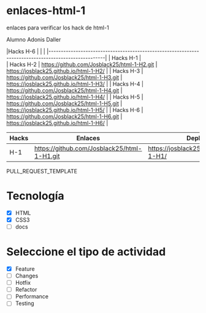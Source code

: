 # enlaces-html-1
enlaces para verificar los hack de html-1

Alumno Adonis Daller


|Hacks   H-6 |   |  |
|-----------------------------------------------------------------------------------------------------|
| Hacks   H-1 |  
| Hacks   H-2 | https://github.com/Josblack25/html-1-H2.git | https://josblack25.github.io/html-1-H2/ |
| Hacks   H-3 | https://github.com/Josblack25/html-1-H3.git | https://josblack25.github.io/html-1-H3/ |
| Hacks   H-4 | https://github.com/Josblack25/html-1-H4.git | https://josblack25.github.io/html-1-H4/ |
| Hacks   H-5 | https://github.com/Josblack25/html-1-H5.git | https://josblack25.github.io/html-1-H5/ |
| Hacks   H-6 | https://github.com/Josblack25/html-1-H6.git | https://josblack25.github.io/html-1-H6/ | 

|Hacks | Enlaces | Deploy |
|----------|---------|---------|
| H-1      | https://github.com/Josblack25/html-1-H1.git | https://josblack25.github.io/html-1-H1/ |

PULL_REQUEST_TEMPLATE
# Tecnología
- [X] HTML
- [X] CSS3
- [ ] docs

# Seleccione el tipo de actividad
- [X] Feature
- [ ] Changes
- [ ] Hotfix
- [ ] Refactor
- [ ] Performance
- [ ] Testing
